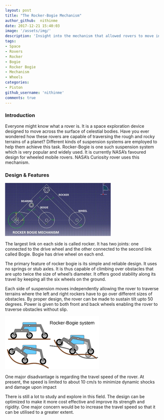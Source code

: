 ```yaml
---
layout: post
title: "The Rocker-Bogie Mechanism"
author_github:  nithinme
date: 2017-12-21 15:40:03
image: '/assets/img/'
description: 'Insight into the mechanism that allowed rovers to move in space'
tags:
- Space
- Rovers
- Rocker
- Bogie
- Rocker Bogie
- Mechanism
- Wheels
categories:
- Piston
github_username: 'nithinme'
comments: true
---
```

### Introduction

Everyone might know what a rover is. It is a space exploration device
designed to move across the surface of celestial bodies. Have you ever
wondered how these rovers are capable of traversing the rough and rocky
terrains of a planet? Different kinds of suspension systems are employed
to help them achieve this task. Rocker-Bogie is one such suspension
system which is very popular and widely used. It is currently NASA’s
favoured design for wheeled mobile rovers. NASA’s Curiosity rover uses
this mechanism.

### Design & Features

<img src="/blog/assets/img/rocker-bogie/image1.jpg" width="346" height="174" />

The largest link on each side is called rocker. It has two joints: one
connected to the drive wheel and the other connected to the second link
called Bogie. Bogie has drive wheel on each end.

The primary feature of rocker bogie is its simple and reliable design.
It uses no springs or stub axles. It is thus capable of climbing over
obstacles that are upto twice the size of wheel’s diameter. It offers
good stability along its travel by keeping all the six wheels on the
ground.

Each side of suspension moves independently allowing the rover to
traverse terrains where the left and right rockers have to go over
different sizes of obstacles. By proper design, the rover can be made to
sustain tilt upto 50 degrees. Power is given to both front and back
wheels enabling the rover to traverse obstacles without slip.

<img src="/blog/assets/img/rocker-bogie/image2.png" width="308" height="173" />

One major disadvantage is regarding the travel speed of the rover. At
present, the speed is limited to about 10 cm/s to minimize dynamic
shocks and damage upon impact

There is still a lot to study and explore in this field. The design can
be optimized to make it more cost effective and improve its strength and
rigidity. One major concern would be to increase the travel speed so
that it can be utilised to a greater extent.
